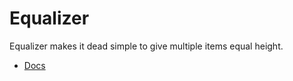 # Equalizer #

Equalizer makes it dead simple to give multiple items equal height.

* [Docs](http://foundation.zurb.com/sites/docs/equalizer.html)
